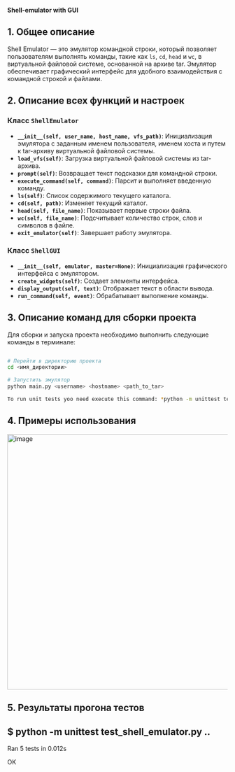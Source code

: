 **Shell-emulator with GUI**
<br>

## 1. Общее описание
Shell Emulator — это эмулятор командной строки, который позволяет пользователям выполнять команды, такие как `ls`, `cd`, `head` и `wc`, в виртуальной файловой системе, основанной на архиве tar. Эмулятор обеспечивает графический интерфейс для удобного взаимодействия с командной строкой и файлами.

## 2. Описание всех функций и настроек
### Класс `ShellEmulator`
- **`__init__(self, user_name, host_name, vfs_path)`**: Инициализация эмулятора с заданным именем пользователя, именем хоста и путем к tar-архиву виртуальной файловой системы.
- **`load_vfs(self)`**: Загрузка виртуальной файловой системы из tar-архива.
- **`prompt(self)`**: Возвращает текст подсказки для командной строки.
- **`execute_command(self, command)`**: Парсит и выполняет введенную команду.
- **`ls(self)`**: Список содержимого текущего каталога.
- **`cd(self, path)`**: Изменяет текущий каталог.
- **`head(self, file_name)`**: Показывает первые строки файла.
- **`wc(self, file_name)`**: Подсчитывает количество строк, слов и символов в файле.
- **`exit_emulator(self)`**: Завершает работу эмулятора.

### Класс `ShellGUI`
- **`__init__(self, emulator, master=None)`**: Инициализация графического интерфейса с эмулятором.
- **`create_widgets(self)`**: Создает элементы интерфейса.
- **`display_output(self, text)`**: Отображает текст в области вывода.
- **`run_command(self, event)`**: Обрабатывает выполнение команды.

## 3. Описание команд для сборки проекта
Для сборки и запуска проекта необходимо выполнить следующие команды в терминале:

```bash

# Перейти в директорию проекта
cd <имя_директории>

# Запустить эмулятор
python main.py <username> <hostname> <path_to_tar>

To run unit tests yoo need execute this command: *python -m unittest test_shell_emulator.py*
```
## 4. Примеры использования
<img width="584" alt="image" src="https://github.com/user-attachments/assets/54b00eba-b476-4a86-9dea-ba7ff53ae774">

## 5. Результаты прогона тестов
$ python -m unittest test_shell_emulator.py
..
----------------------------------------------------------------------
Ran 5 tests in 0.012s

OK
